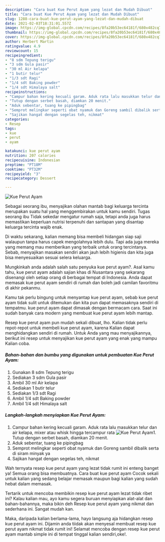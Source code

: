 ```yaml
---
description: "Cara buat Kue Perut Ayam yang lezat dan Mudah Dibuat"
title: "Cara buat Kue Perut Ayam yang lezat dan Mudah Dibuat"
slug: 1288-cara-buat-kue-perut-ayam-yang-lezat-dan-mudah-dibuat
date: 2021-02-03T18:31:01.557Z
image: https://img-global.cpcdn.com/recipes/8fa20b53ec64181f/680x482cq70/kue-perut-ayam-foto-resep-utama.jpg
thumbnail: https://img-global.cpcdn.com/recipes/8fa20b53ec64181f/680x482cq70/kue-perut-ayam-foto-resep-utama.jpg
cover: https://img-global.cpcdn.com/recipes/8fa20b53ec64181f/680x482cq70/kue-perut-ayam-foto-resep-utama.jpg
author: Herbert Martin
ratingvalue: 4.9
reviewcount: 15
recipeingredient:
- "8 sdm Tepung terigu"
- "3 sdm Gula pasir"
- "30 ml Air kelapa"
- "1 butir telur"
- "1/3 sdt Ragi"
- "1/4 sdt Baking powder"
- "1/4 sdt Himalaya salt"
recipeinstructions:
- "Campur bahan kering kecuali garam. Aduk rata lalu masukkan telur dan air kelapa, mixer atau whisk hingga tercampur rata"
- "Tutup dengan serbet basah, diamkan 20 menit."
- "Aduk sebentar, tuang ke pipingbag"
- "Semprot melingkar seperti obat nyamuk dan Goreng sambil dibalik serta di siram minyak ya"
- "Sajikan hangat dengan segelas teh, nikmat"
categories:
- Resep
tags:
- kue
- perut
- ayam

katakunci: kue perut ayam 
nutrition: 207 calories
recipecuisine: Indonesian
preptime: "PT18M"
cooktime: "PT32M"
recipeyield: "3"
recipecategory: Dessert

---
```



![Kue Perut Ayam](https://img-global.cpcdn.com/recipes/8fa20b53ec64181f/680x482cq70/kue-perut-ayam-foto-resep-utama.jpg)

Sebagai seorang ibu, menyajikan olahan mantab bagi keluarga tercinta merupakan suatu hal yang menggembirakan untuk kamu sendiri. Tugas seorang ibu Tidak sekedar mengatur rumah saja, tetapi anda juga harus memastikan keperluan nutrisi terpenuhi dan santapan yang disantap keluarga tercinta wajib enak.

Di waktu  sekarang, kalian memang bisa membeli hidangan siap saji walaupun tanpa harus capek mengolahnya lebih dulu. Tapi ada juga mereka yang memang mau memberikan yang terbaik untuk orang tercintanya. Sebab, menyajikan masakan sendiri akan jauh lebih higienis dan kita juga bisa menyesuaikan sesuai selera keluarga. 



Mungkinkah anda adalah salah satu penyuka kue perut ayam?. Asal kamu tahu, kue perut ayam adalah sajian khas di Nusantara yang sekarang disenangi oleh setiap orang di berbagai tempat di Indonesia. Anda dapat memasak kue perut ayam sendiri di rumah dan boleh jadi camilan favoritmu di akhir pekanmu.

Kamu tak perlu bingung untuk menyantap kue perut ayam, sebab kue perut ayam tidak sulit untuk ditemukan dan kita pun dapat memasaknya sendiri di tempatmu. kue perut ayam dapat dimasak dengan bermacam cara. Saat ini sudah banyak cara modern yang membuat kue perut ayam lebih mantap.

Resep kue perut ayam pun mudah sekali dibuat, lho. Kalian tidak perlu repot-repot untuk membeli kue perut ayam, karena Kalian dapat menghidangkan sendiri di rumah. Untuk Anda yang mau menyajikannya, berikut ini resep untuk menyajikan kue perut ayam yang enak yang mampu Kalian coba.

<!--inarticleads1-->

##### Bahan-bahan dan bumbu yang digunakan untuk pembuatan Kue Perut Ayam:

1. Gunakan 8 sdm Tepung terigu
1. Sediakan 3 sdm Gula pasir
1. Ambil 30 ml Air kelapa
1. Sediakan 1 butir telur
1. Sediakan 1/3 sdt Ragi
1. Ambil 1/4 sdt Baking powder
1. Ambil 1/4 sdt Himalaya salt




<!--inarticleads2-->

##### Langkah-langkah menyiapkan Kue Perut Ayam:

1. Campur bahan kering kecuali garam. Aduk rata lalu masukkan telur dan air kelapa, mixer atau whisk hingga tercampur rata
<img src="https://img-global.cpcdn.com/steps/9c2fcc2e2c87c1a8/160x128cq70/kue-perut-ayam-langkah-memasak-1-foto.jpg" alt="Kue Perut Ayam">1. Tutup dengan serbet basah, diamkan 20 menit.
1. Aduk sebentar, tuang ke pipingbag
1. Semprot melingkar seperti obat nyamuk dan Goreng sambil dibalik serta di siram minyak ya
1. Sajikan hangat dengan segelas teh, nikmat




Wah ternyata resep kue perut ayam yang lezat tidak rumit ini enteng banget ya! Semua orang bisa membuatnya. Cara buat kue perut ayam Cocok sekali untuk kalian yang sedang belajar memasak maupun bagi kalian yang sudah hebat dalam memasak.

Tertarik untuk mencoba membikin resep kue perut ayam lezat tidak ribet ini? Kalau kalian mau, ayo kamu segera buruan menyiapkan alat-alat dan bahan-bahannya, maka bikin deh Resep kue perut ayam yang nikmat dan sederhana ini. Sangat mudah kan. 

Maka, daripada kalian berlama-lama, hayo langsung aja hidangkan resep kue perut ayam ini. Dijamin anda tiidak akan menyesal membuat resep kue perut ayam nikmat tidak rumit ini! Selamat mencoba dengan resep kue perut ayam mantab simple ini di tempat tinggal kalian sendiri,oke!.

